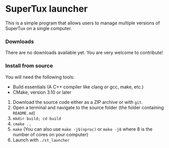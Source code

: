 # SuperTux launcher

This is a simple program that allows users to manage multiple versions of SuperTux on a single computer.

### Downloads

There are no downloads available yet. You are very welcome to contribute!

### Install from source

You will need the following tools:
- Build essentials (A C++ compiler like clang or gcc, make, etc.)
- CMake, version 3.10 or later

1. Download the source code either as a ZIP archive or with `git`.
2. Open a terminal and navigate to the source folder (the folder containing `README.md`)
3. `mkdir build; cd build`
4. `cmake ..`
5. `make` (You can also use `make -j$(nproc)` or `make -j8` where 8 is the number of cores on your computer)
6. Launch with `./st_launcher`
